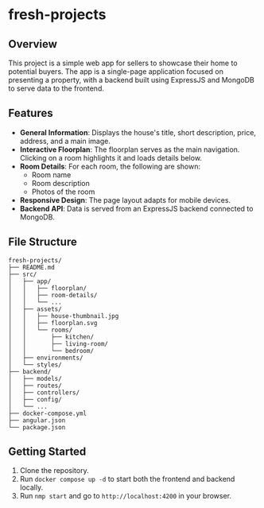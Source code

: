 # fresh-projects
## Overview

This project is a simple web app for sellers to showcase their home to potential buyers. The app is a single-page application focused on presenting a property, with a backend built using ExpressJS and MongoDB to serve data to the frontend.

## Features

- **General Information**: Displays the house's title, short description, price, address, and a main image.
- **Interactive Floorplan**: The floorplan serves as the main navigation. Clicking on a room highlights it and loads details below.
- **Room Details**: For each room, the following are shown:
    - Room name
    - Room description
    - Photos of the room
- **Responsive Design**: The page layout adapts for mobile devices.
- **Backend API**: Data is served from an ExpressJS backend connected to MongoDB.

## File Structure

```
fresh-projects/
├── README.md
├── src/
│   ├── app/
│   │   ├── floorplan/
│   │   ├── room-details/
│   │   └── ...
│   ├── assets/
│   │   ├── house-thumbnail.jpg
│   │   ├── floorplan.svg
│   │   └── rooms/
│   │       ├── kitchen/
│   │       ├── living-room/
│   │       └── bedroom/
│   ├── environments/
│   └── styles/
├── backend/
│   ├── models/
│   ├── routes/
│   ├── controllers/
│   ├── config/
│   └── ...
├── docker-compose.yml
├── angular.json
└── package.json
```

## Getting Started

1. Clone the repository.
2. Run `docker compose up -d` to start both the frontend and backend locally.
3. Run `nmp start` and go to `http://localhost:4200` in your browser.

